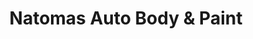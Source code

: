---
title: "Natomas Auto Body & Paint"
url: /sacramento/natomas-auto-body-and-paint/
shop: car repair
---